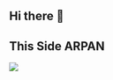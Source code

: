 ## Hi there 👋

<!--
**arpan2233/arpan2233** is a ✨ _special_ ✨ repository because its `README.md` (this file) appears on your GitHub profile.

Here are some ideas to get you started:

- 🔭 I’m currently working on ...
- 🌱 I’m currently learning ...
- 👯 I’m looking to collaborate on ...
- 🤔 I’m looking for help with ...
- 💬 Ask me about ...
- 📫 How to reach me: ...
- 😄 Pronouns: ...
- ⚡ Fun fact: ...
-->
## This Side ARPAN

<img src="[https://github.com/user-attachments/assets/5c07dbd3-30f3-4af2-ba25-4c66829a5a62](https://assets.leetcode.com/static_assets/marketing/2024-50-lg.png)"/>
